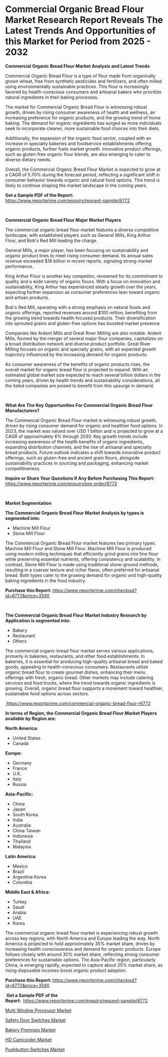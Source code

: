 <p><h1>Commercial Organic Bread Flour Market Research Report Reveals The Latest Trends And Opportunities of this Market for Period from 2025 - 2032</h1></p><p><strong>Commercial Organic Bread Flour Market Analysis and Latest Trends</strong></p>
<p><p>Commercial Organic Bread Flour is a type of flour made from organically grown wheat, free from synthetic pesticides and fertilizers, and often milled using environmentally sustainable practices. This flour is increasingly favored by health-conscious consumers and artisanal bakers who prioritize natural ingredients in their baking processes.</p><p>The market for Commercial Organic Bread Flour is witnessing robust growth, driven by rising consumer awareness of health and wellness, an increasing preference for organic products, and the growing trend of home baking. The demand for organic ingredients has surged as more individuals seek to incorporate cleaner, more sustainable food choices into their diets. </p><p>Additionally, the expansion of the organic food sector, coupled with an increase in specialty bakeries and foodservice establishments offering organic products, further fuels market growth. Innovative product offerings, such as gluten-free organic flour blends, are also emerging to cater to diverse dietary needs. </p><p>Overall, the Commercial Organic Bread Flour Market is expected to grow at a CAGR of 5.70% during the forecast period, reflecting a significant shift in consumer behavior towards organic and natural food options. This trend is likely to continue shaping the market landscape in the coming years.</p></p>
<p><strong>Get a Sample PDF of the Report:&nbsp;</strong> <a href="https://www.reportprime.com/enquiry/request-sample/6772?utm_campaign=2794&utm_medium=2&utm_source=Github&utm_content=ia&utm_term=19032025&utm_id=commercial-organic-bread-flour">https://www.reportprime.com/enquiry/request-sample/6772</a></p>
<p>&nbsp;</p>
<p><strong>Commercial Organic Bread Flour Major Market Players</strong></p>
<p><p>The commercial organic bread flour market features a diverse competitive landscape, with established players such as General Mills, King Arthur Flour, and Bob's Red Mill leading the charge. </p><p>General Mills, a major player, has been focusing on sustainability and organic product lines to meet rising consumer demand. Its annual sales revenue exceeded $18 billion in recent reports, signaling strong market performance. </p><p>King Arthur Flour is another key competitor, renowned for its commitment to quality and a wide variety of organic flours. With a focus on innovation and sustainability, King Arthur has experienced steady growth over the years, expecting further expansion as consumer preferences lean toward organic and artisan products. </p><p>Bob's Red Mill, operating with a strong emphasis on natural foods and organic offerings, reported revenues around $100 million, benefiting from the growing trend towards health-focused products. Their diversification into sprouted grains and gluten-free options has boosted market presence.</p><p>Companies like Ardent Mills and Great River Milling are also notable. Ardent Mills, formed by the merger of several major flour companies, capitalizes on a broad distribution network and diverse product portfolio. Great River Milling focuses on organic and specialty grains, with an expected growth trajectory influenced by the increasing demand for organic products.</p><p>As consumer awareness of the benefits of organic products rises, the overall market for organic bread flour is projected to expand. With an estimated global market size expected to reach several billion dollars in the coming years, driven by health trends and sustainability considerations, all the listed companies are poised to benefit from this upsurge in demand.</p></p>
<p>&nbsp;</p>
<p><strong>What Are The Key Opportunities For Commercial Organic Bread Flour Manufacturers?</strong></p>
<p><p>The Commercial Organic Bread Flour market is witnessing robust growth, driven by rising consumer demand for organic and healthier food options. In 2023, the market was valued over USD 1 billion and is projected to grow at a CAGR of approximately 6% through 2030. Key growth trends include increasing awareness of the health benefits of organic ingredients, expanding distribution channels, and the rise of artisanal and specialty bread products. Future outlook indicates a shift towards innovative product offerings, such as gluten-free and ancient grain flours, alongside sustainability practices in sourcing and packaging, enhancing market competitiveness.</p></p>
<p><strong>Inquire or Share Your Questions If Any Before Purchasing This Report:</strong> <a href="https://www.reportprime.com/enquiry/pre-order/6772?utm_campaign=2794&utm_medium=2&utm_source=Github&utm_content=ia&utm_term=19032025&utm_id=commercial-organic-bread-flour">https://www.reportprime.com/enquiry/pre-order/6772</a></p>
<p>&nbsp;</p>
<p><strong>Market Segmentation</strong></p>
<p><strong>The Commercial Organic Bread Flour Market Analysis by types is segmented into:</strong></p>
<p><ul><li>Machine Mill Flour</li><li>Stone Mill Flour</li></ul></p>
<p><p>The Commercial Organic Bread Flour market features two primary types: Machine Mill Flour and Stone Mill Flour. Machine Mill Flour is produced using modern milling techniques that efficiently grind grains into fine flour while preserving essential nutrients, offering consistency and scalability. In contrast, Stone Mill Flour is made using traditional stone-ground methods, resulting in a coarser texture and richer flavor, often preferred for artisanal bread. Both types cater to the growing demand for organic and high-quality baking ingredients in the food industry.</p></p>
<p><strong>Purchase this Report:&nbsp;</strong><a href="https://www.reportprime.com/checkout?id=6772&price=3590&utm_campaign=2794&utm_medium=2&utm_source=Github&utm_content=ia&utm_term=19032025&utm_id=commercial-organic-bread-flour">https://www.reportprime.com/checkout?id=6772&price=3590</a></p>
<p>&nbsp;</p>
<p><strong>The Commercial Organic Bread Flour Market Industry Research by Application is segmented into:</strong></p>
<p><ul><li>Bakery</li><li>Restaurant</li><li>Others</li></ul></p>
<p><p>The commercial organic bread flour market serves various applications, primarily in bakeries, restaurants, and other food establishments. In bakeries, it is essential for producing high-quality artisanal bread and baked goods, appealing to health-conscious consumers. Restaurants utilize organic bread flour to create gourmet dishes, enhancing their menu offerings with fresh, organic bread. Other markets may include catering services and food trucks, where the trend towards organic ingredients is growing. Overall, organic bread flour supports a movement toward healthier, sustainable food options across sectors.</p></p>
<p><a href="https://www.reportprime.com/commercial-organic-bread-flour-r6772?utm_campaign=2794&utm_medium=2&utm_source=Github&utm_content=ia&utm_term=19032025&utm_id=commercial-organic-bread-flour">&nbsp;https://www.reportprime.com/commercial-organic-bread-flour-r6772</a></p>
<p><strong>In terms of Region, the Commercial Organic Bread Flour Market Players available by Region are:</strong></p>
<p>
    <p> <strong> North America: </strong>
        <ul>
            <li>United States</li>
            <li>Canada</li>
        </ul>
        </p> 
    <p> <strong> Europe: </strong>
        <ul>
            <li>Germany</li>
            <li>France</li>
            <li>U.K.</li>
            <li>Italy</li>
            <li>Russia</li>
        </ul>
        </p> 
    <p> <strong> Asia-Pacific: </strong>
        <ul>
            <li>China</li>
            <li>Japan</li>
            <li>South Korea</li>
            <li>India</li>
            <li>Australia</li>
            <li>China Taiwan</li>
            <li>Indonesia</li>
            <li>Thailand</li>
            <li>Malaysia</li>
        </ul>
        </p> 
    <p> <strong> Latin America: </strong>
        <ul>
            <li>Mexico</li>
            <li>Brazil</li>
            <li>Argentina Korea</li>
            <li>Colombia</li>
        </ul>
        </p> 
    <p> <strong> Middle East & Africa: </strong>
        <ul>
            <li>Turkey</li>
            <li>Saudi</li>
            <li>Arabia</li>
            <li>UAE</li>
            <li>Korea</li>
        </ul>
    </p>
    </p>
<p><p>The commercial organic bread flour market is experiencing robust growth across key regions, with North America and Europe leading the way. North America is projected to hold approximately 35% market share, driven by increasing health consciousness and demand for organic products. Europe follows closely with around 30% market share, reflecting strong consumer preferences for sustainable options. The Asia-Pacific region, particularly China, is emerging rapidly, expected to capture about 25% market share, as rising disposable incomes boost organic product adoption.</p></p>
<p><strong>Purchase this Report: </strong><a href="https://www.reportprime.com/checkout?id=6772&price=3590&utm_campaign=2794&utm_medium=2&utm_source=Github&utm_content=ia&utm_term=19032025&utm_id=commercial-organic-bread-flour">https://www.reportprime.com/checkout?id=6772&price=3590</a></p>
<p>&nbsp;<strong>Get a Sample PDF of the Report:&nbsp;&nbsp;</strong><a href="https://www.reportprime.com/enquiry/request-sample/6772?utm_campaign=2794&utm_medium=2&utm_source=Github&utm_content=ia&utm_term=19032025&utm_id=commercial-organic-bread-flour">https://www.reportprime.com/enquiry/request-sample/6772</a></p>
<p><strong></strong></p>
<p><p><a href="https://www.linkedin.com/pulse/comprehensive-report-multi-window-processor-market-new-uzxcc?utm_campaign=2794&utm_medium=2&utm_source=Github&utm_content=ia&utm_term=19032025&utm_id=commercial-organic-bread-flour">Multi Window Processor Market</a></p><p><a href="https://www.linkedin.com/pulse/safety-door-switches-ecosystem-mapping-innovation-value-chains-8wnpc?utm_campaign=2794&utm_medium=2&utm_source=Github&utm_content=ia&utm_term=19032025&utm_id=commercial-organic-bread-flour">Safety Door Switches Market</a></p><p><a href="https://github.com/guzasbahsas/Market-Research-Report-List-1/blob/main/bakery-premixes-market.md?utm_campaign=2794&utm_medium=2&utm_source=Github&utm_content=ia&utm_term=19032025&utm_id=commercial-organic-bread-flour">Bakery Premixes Market</a></p><p><a href="https://www.linkedin.com/pulse/evaluating-hd-camcorder-market-2025-2032-trends-growth-102-analysis-oylbc?utm_campaign=2794&utm_medium=2&utm_source=Github&utm_content=ia&utm_term=19032025&utm_id=commercial-organic-bread-flour">HD Camcorder Market</a></p><p><a href="https://www.linkedin.com/pulse/size-pushbutton-switches-marketindustry-trends-the85-cagr-waa7c?utm_campaign=2794&utm_medium=2&utm_source=Github&utm_content=ia&utm_term=19032025&utm_id=commercial-organic-bread-flour">Pushbutton Switches Market</a></p></p>